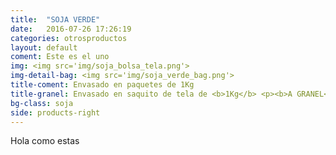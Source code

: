 ```yaml
---
title:  "SOJA VERDE"
date:   2016-07-26 17:26:19
categories: otrosproductos
layout: default
coment: Este es el uno
img: <img src='img/soja_bolsa_tela.png'>
img-detail-bag: <img src='img/soja_verde_bag.png'>
title-coment: Envasado en paquetes de 1Kg
title-granel: Envasado en saquito de tela de <b>1Kg</b> <p><b>A GRANEL</b><br> Envasado en sacos de <b>10Kg y 25Kg</b> 
bg-class: soja 
side: products-right
---
```


Hola como estas